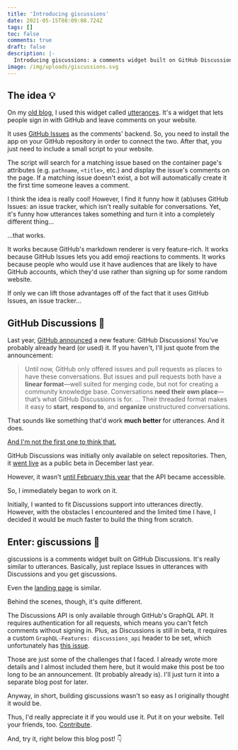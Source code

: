 ```yaml
---
title: 'Introducing giscussions'
date: 2021-05-15T08:09:08.724Z
tags: []
toc: false
comments: true
draft: false
description: |-
  Introducing giscussions: a comments widget built on GitHub Discussions.
image: /img/uploads/giscussions.svg
---
```


## The idea 💡

On my [old blog][old], I used this widget called [utterances][utterances]. It's
a widget that lets people sign in with GitHub and leave comments on your
website.

It uses [GitHub Issues][issues] as the comments' backend. So, you need to
install the app on your GitHub repository in order to connect the two. After
that, you just need to include a small script to your website.

The script will search for a matching issue based on the container page's
attributes (e.g. `pathname`, `<title>`, etc.) and display the issue's comments
on the page. If a matching issue doesn't exist, a bot will automatically create
it the first time someone leaves a comment.

I think the idea is really cool! However, I find it funny how it (ab)uses
GitHub Issues: an issue tracker, which isn't really suitable for conversations.
Yet, it's funny how utterances takes something and turn it into a completely
different thing...

...that works.

It works because GitHub's markdown renderer is very feature-rich. It works
because GitHub Issues lets you add emoji reactions to comments. It works
because people who would use it have audiences that are likely to have GitHub
accounts, which they'd use rather than signing up for some random website.

If only we can lift those advantages off of the fact that it uses GitHub
Issues, an issue tracker...

## GitHub Discussions 💬

Last year, [GitHub announced][discussions-announcement] a new feature: GitHub
Discussions! You've probably already heard (or used) it. If you haven't, I'll
just quote from the announcement:

> Until now, GitHub only offered issues and pull requests as places to have
> these conversations. But issues and pull requests both have a **linear
> format**—well suited for merging code, but not for creating a community
> knowledge base. Conversations **need their own place**—that’s what GitHub
> Discussions is for. ... Their threaded format makes it easy to **start**,
> **respond to**, and **organize** unstructured conversations.

That sounds like something that'd work **much better** for utterances. And it
does.

[And I'm not the first one to think that.][utterances-issue]

GitHub Discussions was initially only available on select repositories. Then,
it [went live][discussions-live] as a public beta in December last year.

However, it wasn't [until February this year][discussions-api-announcement]
that the API became accessible.

So, I immediately began to work on it.

Initially, I wanted to fit Discussions support into utterances directly.
However, with the obstacles I encountered and the limited time I have, I
decided it would be much faster to build the thing from scratch.

## Enter: giscussions 💎

giscussions is a comments widget built on GitHub Discussions. It's really
similar to utterances. Basically, just replace Issues in utterances with
Discussions and you get giscussions.

Even the [landing page][giscussions] is similar.

Behind the scenes, though, it's quite different.

The Discussions API is only available through GitHub's GraphQL API. It requires
authentication for all requests, which means you can't fetch comments without
signing in. Plus, as Discussions is still in beta, it requires a custom
`GraphQL-Features: discussions_api` header to be set, which unfortunately has
[this issue][discussions-cors].

Those are just some of the challenges that I faced. I already wrote more
details and I almost included them here, but it would make this post be too
long to be an announcement. (It probably already is). I'll just turn it into a
separate blog post for later.

Anyway, in short, building giscussions wasn't so easy as I originally thought
it would be.

Thus, I'd really appreciate it if you would use it.  Put it on your website. Tell your friends, too. [Contribute][giscussions-gh].

And, try it, right below this blog post! 👇

[old]: https://blog.laymonage.com
[utterances]: https://utteranc.es
[issues]: https://guides.github.com/features/issues
[discussions-announcement]: https://github.blog/2020-05-06-new-from-satellite-2020-github-codespaces-github-discussions-securing-code-in-private-repositories-and-more/#discussions
[discussions-live]: https://github.blog/changelog/2020-12-08-github-discussions-now-available-as-a-public-beta/
[utterances-issue]: https://github.com/utterance/utterances/issues/324
[discussions-api-announcement]: https://github.com/github/feedback/discussions/43#discussioncomment-399047
[discussions-cors]: https://github.com/github/feedback/discussions/3622
[giscussions]: https://giscussions.vercel.app
[giscussions-gh]: https://github.com/laymonage/giscussions
